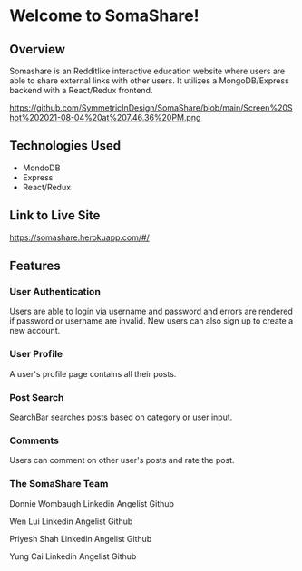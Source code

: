 # Welcome to SomaShare!

## Overview

Somashare is an Redditlike interactive education website where users are able to share external links with other users. It utilizes a MongoDB/Express backend with a React/Redux frontend. 

https://github.com/SymmetricInDesign/SomaShare/blob/main/Screen%20Shot%202021-08-04%20at%207.46.36%20PM.png


## Technologies Used

- MondoDB
- Express
- React/Redux

## Link to Live Site

https://somashare.herokuapp.com/#/

## Features

### User Authentication

Users are able to login via username and password and errors are rendered if password or username are invalid. New users can also sign up to create a new account.

### User Profile

A user's profile page contains all their posts.

### Post Search 

SearchBar searches posts based on category or user input.

### Comments 

Users can comment on other user's posts and rate the post.

### The SomaShare Team

Donnie Wombaugh
Linkedin
Angelist
Github

Wen Lui
Linkedin
Angelist
Github

Priyesh Shah
Linkedin
Angelist
Github

Yung Cai
Linkedin
Angelist
Github
